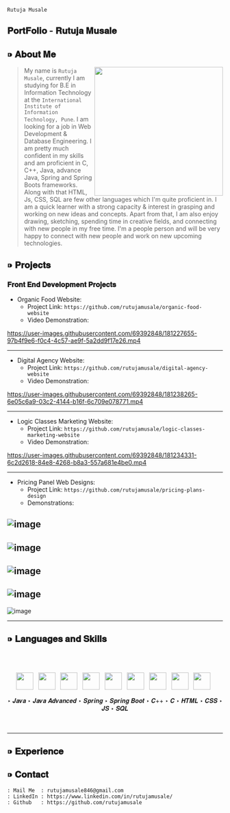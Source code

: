 `Rutuja Musale`
## 𝐏𝐨𝐫𝐭𝐅𝐨𝐥𝐢𝐨 - 𝐑𝐮𝐭𝐮𝐣𝐚 𝐌𝐮𝐬𝐚𝐥𝐞



## ⁍ 𝐀𝐛𝐨𝐮𝐭 𝐌𝐞


<p>
    <a><img align='right' height='300px' src="https://user-images.githubusercontent.com/69392848/180941294-fc5ae585-5019-4532-acf9-884045f69866.png"></a>
</p>

> My name is `Rutuja Musale`, currently I am studying for B.E in Information Technology at the `International Institute of Information Technology, Pune`. 
> I am looking for a job in Web Development & Database Engineering. 
> I am pretty much confident in my skills and am proficient in C, C++, Java, advance Java, Spring and Spring Boots frameworks.  
> Along with that HTML, Js, CSS, SQL are few other languages which I'm quite proficient in.
> I am a quick learner with a strong capacity & interest in grasping and working on new ideas and concepts. 
> Apart from that, I am also enjoy drawing, sketching, spending time in creative fields, and connecting with new people in my free time. 
> I'm a people person and will be very happy to connect with new people and work on new upcoming technologies.

## ⁍ 𝐏𝐫𝐨𝐣𝐞𝐜𝐭𝐬

### 𝐅𝐫𝐨𝐧𝐭 𝐄𝐧𝐝 𝐃𝐞𝐯𝐞𝐥𝐨𝐩𝐦𝐞𝐧𝐭 𝐏𝐫𝐨𝐣𝐞𝐜𝐭𝐬

- Organic Food Website: 
    - Project Link: `https://github.com/rutujamusale/organic-food-website`
    - Video Demonstration:

https://user-images.githubusercontent.com/69392848/181227655-97b4f9e6-f0c4-4c57-ae9f-5a2dd9f17e26.mp4

---

- Digital Agency Website:
    - Project Link: `https://github.com/rutujamusale/digital-agency-website`
    - Video Demonstration:
   
https://user-images.githubusercontent.com/69392848/181238265-6e05c6a9-03c2-4144-b16f-6c709e078771.mp4

---

- Logic Classes Marketing Website:
    - Project Link: `https://github.com/rutujamusale/logic-classes-marketing-website`
    - Video Demonstration:
    
https://user-images.githubusercontent.com/69392848/181234331-6c2d2618-84e8-4268-b8a3-557a681e4be0.mp4

---

- Pricing Panel Web Designs:
    - Project Link: `https://github.com/rutujamusale/pricing-plans-design`
    - Demonstrations:
    
![image](https://user-images.githubusercontent.com/69392848/181257044-ac1b53d2-1518-4615-9fd1-9b9a42d87597.png)
---
![image](https://user-images.githubusercontent.com/69392848/181257079-ab9bf455-5cb5-468f-8f7d-d95bf3519cf3.png)
---
![image](https://user-images.githubusercontent.com/69392848/181257111-bfd53907-d1ee-4652-81dc-309e3e1aeae4.png)
---
![image](https://user-images.githubusercontent.com/69392848/181258085-dc66c651-f514-402d-a27a-cd892b90214f.png)
---
![image](https://user-images.githubusercontent.com/69392848/181257161-73a43926-ccc6-4622-a071-2dd5f6b93db9.png)

---

## ⁍ 𝐋𝐚𝐧𝐠𝐮𝐚𝐠𝐞𝐬 𝐚𝐧𝐝 𝐒𝐤𝐢𝐥𝐥𝐬

<br>
<br>
<p align='center'>
    <a><img height="40" src="https://user-images.githubusercontent.com/69392848/181264451-67b1a30a-5060-42bf-a28e-35605ac2f993.svg"></a>&nbsp;&nbsp;
    <a><img height="40" src="https://user-images.githubusercontent.com/69392848/181264466-cab9c792-a607-4b15-9a2d-60a59b67a46a.png"></a>&nbsp;&nbsp;
    <a><img height="40" src="https://user-images.githubusercontent.com/69392848/181265733-220029d0-f734-4e92-a669-344b990689ca.jpg"></a>&nbsp;&nbsp;
    <a><img height="40" src="https://user-images.githubusercontent.com/69392848/181264431-94951b48-697a-4b5e-9a76-563f5dd8ff8d.svg"></a>&nbsp;&nbsp;
    <a><img height="40" src="https://user-images.githubusercontent.com/69392848/181264476-32f76cba-d721-45e4-800a-32f0791db7c0.svg"></a>&nbsp;&nbsp;
    <a><img height="40" src="https://user-images.githubusercontent.com/69392848/181264441-dbd3cc60-7a51-4190-bd36-9fcea54810d4.svg"></a>&nbsp;&nbsp;
    <a><img height="40" src="https://user-images.githubusercontent.com/69392848/181264444-6e3d3587-7fc5-41c2-abe0-442aeadd6bec.svg"></a>&nbsp;&nbsp;
    <a><img height="40" src="https://user-images.githubusercontent.com/69392848/181264454-31fab193-cecb-4aa8-88bc-6664c2a55dee.svg"></a>&nbsp;&nbsp;
    <a><img height="40" src="https://user-images.githubusercontent.com/69392848/181264470-b39d5081-8bb3-4bfc-bdde-d4273084eb6a.svg"></a>&nbsp;&nbsp;
</p>

<div align="center">
‣ 𝑱𝒂𝒗𝒂 
‣ 𝑱𝒂𝒗𝒂 𝑨𝒅𝒗𝒂𝒏𝒄𝒆𝒅 
‣ 𝑺𝒑𝒓𝒊𝒏𝒈  
‣ 𝑺𝒑𝒓𝒊𝒏𝒈 𝑩𝒐𝒐𝒕 
‣ 𝑪++ 
‣ 𝑪 
‣ 𝑯𝑻𝑴𝑳 
‣ 𝑪𝑺𝑺  
‣ 𝑱𝑺 
‣ 𝑺𝑸𝑳 
<br>
</div>
<br>
<br>

---

## ⁍ 𝐄𝐱𝐩𝐞𝐫𝐢𝐞𝐧𝐜𝐞

## ⁍ 𝐂𝐨𝐧𝐭𝐚𝐜𝐭

```
: Mail Me  : rutujamusale846@gmail.com
: LinkedIn : https://www.linkedin.com/in/rutujamusale/
: Github   : https://github.com/rutujamusale  
```
